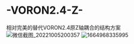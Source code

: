 # -VORON2.4-Z-
相对完美的替代VORON2.4原Z轴耦合的结构方案
![微信截图_20221005200357](https://user-images.githubusercontent.com/92136903/194059912-fa86ce8d-dcd1-49b8-a5af-bea3e4708416.png)
![1664968335995](https://user-images.githubusercontent.com/92136903/194059936-1ca99f86-8518-46d2-88f2-a1e535af5468.jpg)
